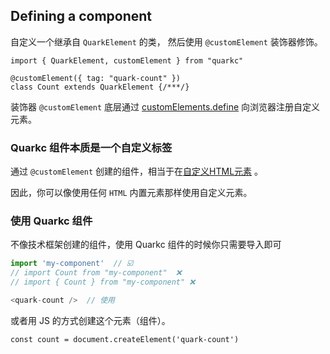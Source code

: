 ## Defining a component
自定义一个继承自 `QuarkElement` 的类， 然后使用 `@customElement` 装饰器修饰。

```tsx
import { QuarkElement, customElement } from "quarkc"

@customElement({ tag: "quark-count" })
class Count extends QuarkElement {/***/}
```

装饰器 `@customElement` 底层通过 [customElements.define](https://developer.mozilla.org/en-US/docs/Web/API/CustomElementRegistry/define) 向浏览器注册自定义元素。

### Quarkc 组件本质是一个自定义标签
通过 `@customElement` 创建的组件，相当于在[自定义HTML元素](https://developer.mozilla.org/en-US/docs/Web/API/CustomElementRegistry/define) 。

因此，你可以像使用任何 `HTML` 内置元素那样使用自定义元素。


### 使用 Quarkc 组件
不像技术框架创建的组件，使用 Quarkc 组件的时候你只需要导入即可

```js
import 'my-component'  // ☑️
// import Count from "my-component"  ❌
// import { Count } from "my-component" ❌

<quark-count />  // 使用
```
或者用 JS 的方式创建这个元素（组件）。
```tsx
const count = document.createElement('quark-count')
```